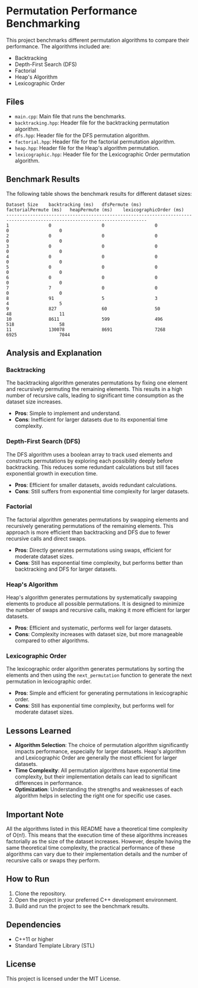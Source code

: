 # Permutation Performance Benchmarking

This project benchmarks different permutation algorithms to compare their performance. The algorithms included are:
- Backtracking
- Depth-First Search (DFS)
- Factorial
- Heap's Algorithm
- Lexicographic Order

## Files

- `main.cpp`: Main file that runs the benchmarks.
- `backtracking.hpp`: Header file for the backtracking permutation algorithm.
- `dfs.hpp`: Header file for the DFS permutation algorithm.
- `factorial.hpp`: Header file for the factorial permutation algorithm.
- `heap.hpp`: Header file for the Heap's algorithm permutation.
- `lexicographic.hpp`: Header file for the Lexicographic Order permutation algorithm.

## Benchmark Results

The following table shows the benchmark results for different dataset sizes:

```
Dataset Size    backtracking (ms)   dfsPermute (ms)     factorialPermute (ms)   heapPermute (ms)    lexicographicOrder (ms)
---------------------------------------------------------------------------------------------------------------------------
1               0                   0                   0                       0                   0
2               0                   0                   0                       0                   0
3               0                   0                   0                       0                   0
4               0                   0                   0                       0                   0
5               0                   0                   0                       0                   0
6               0                   0                   0                       0                   0
7               7                   0                   0                       0                   0
8               91                  5                   3                       4                   5
9               827                 60                  50                      48                  11
10              8611                599                 496                     518                 58
11              130078              8691                7268                    6925                7044
```

## Analysis and Explanation

### Backtracking
The backtracking algorithm generates permutations by fixing one element and recursively permuting the remaining elements. This results in a high number of recursive calls, leading to significant time consumption as the dataset size increases.

- **Pros**: Simple to implement and understand.
- **Cons**: Inefficient for larger datasets due to its exponential time complexity.

### Depth-First Search (DFS)
The DFS algorithm uses a boolean array to track used elements and constructs permutations by exploring each possibility deeply before backtracking. This reduces some redundant calculations but still faces exponential growth in execution time.

- **Pros**: Efficient for smaller datasets, avoids redundant calculations.
- **Cons**: Still suffers from exponential time complexity for larger datasets.

### Factorial
The factorial algorithm generates permutations by swapping elements and recursively generating permutations of the remaining elements. This approach is more efficient than backtracking and DFS due to fewer recursive calls and direct swaps.

- **Pros**: Directly generates permutations using swaps, efficient for moderate dataset sizes.
- **Cons**: Still has exponential time complexity, but performs better than backtracking and DFS for larger datasets.

### Heap's Algorithm
Heap's algorithm generates permutations by systematically swapping elements to produce all possible permutations. It is designed to minimize the number of swaps and recursive calls, making it more efficient for larger datasets.

- **Pros**: Efficient and systematic, performs well for larger datasets.
- **Cons**: Complexity increases with dataset size, but more manageable compared to other algorithms.

### Lexicographic Order
The lexicographic order algorithm generates permutations by sorting the elements and then using the `next_permutation` function to generate the next permutation in lexicographic order.

- **Pros**: Simple and efficient for generating permutations in lexicographic order.
- **Cons**: Still has exponential time complexity, but performs well for moderate dataset sizes.

## Lessons Learned

- **Algorithm Selection**: The choice of permutation algorithm significantly impacts performance, especially for larger datasets. Heap's algorithm and Lexicographic Order are generally the most efficient for larger datasets.
- **Time Complexity**: All permutation algorithms have exponential time complexity, but their implementation details can lead to significant differences in performance.
- **Optimization**: Understanding the strengths and weaknesses of each algorithm helps in selecting the right one for specific use cases.

## Important Note

All the algorithms listed in this README have a theoretical time complexity of O(n!). This means that the execution time of these algorithms increases factorially as the size of the dataset increases. However, despite having the same theoretical time complexity, the practical performance of these algorithms can vary due to their implementation details and the number of recursive calls or swaps they perform.

## How to Run

1. Clone the repository.
2. Open the project in your preferred C++ development environment.
3. Build and run the project to see the benchmark results.

## Dependencies

- C++11 or higher
- Standard Template Library (STL)

## License

This project is licensed under the MIT License.
